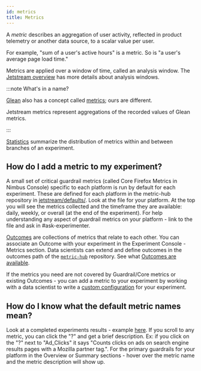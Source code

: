 ```yaml
---
id: metrics
title: Metrics
---
```


A *metric* describes an aggregation of user activity,
reflected in product telemetry or another data source,
to a scalar value per user.

For example, "sum of a user's active hours" is a metric.
So is "a user's average page load time."

Metrics are applied over a window of time,
called an analysis window.
The [Jetstream overview](jetstream.md) has more details about analysis windows.

:::note What's in a name?

[Glean](https://mozilla.github.io/glean/book/index.html)
also has a concept called
[metrics](https://mozilla.github.io/glean/book/appendix/glossary.html#metric);
ours are different.

Jetstream metrics represent aggregations of the recorded values of Glean metrics.

:::

[Statistics](statistics.md) summarize the distribution of metrics
within and between branches of an experiment.

## How do I add a metric to my experiment?

A small set of critical guardrail metrics (called Core Firefox Metrics in Nimbus Console)
specific to each platform is run by default for each experiment.
These are defined for each platform in the metric-hub repository in [jetstream/defaults/](https://github.com/mozilla/metric-hub/tree/main/jetstream/defaults/). Look at the file for your platform. At the top you will see the metrics collected and the timeframe they are available: daily, weekly, or overall (at the end of the experiment).  For help understanding any aspect of guardrail metrics on your platform - link to the file and ask in #ask-experimenter.

[Outcomes](outcomes.md) are collections of metrics that relate to each other.  You can associate an Outcome with your experiment in the Experiment Console - Metrics section.
Data scientists can extend and define outcomes in the outcomes path of the
[`metric-hub`](https://github.com/mozilla/metric-hub/tree/main/jetstream/outcomes) repository.  See what [Outcomes are available](https://mozilla.github.io/metric-hub/outcomes/fenix/default-browser/).

If the metrics you need are not covered by Guardrail/Core metrics or existing Outcomes - you can add a metric to your experiment by working with a data scientist to write a [custom configuration](configuration.md) for your experiment.

## How do I know what the default metric names mean?

Look at a completed experiments results - example [here](https://experimenter.services.mozilla.com/nimbus/set-to-default-context-early-day-users-fox-doodle/results#uri_count).  If you scroll to any metric, you can click the "?" and get a brief description.  Ex: if you click on the "?" next to "Ad_Clicks" it says "Counts clicks on ads on search engine results pages with a Mozilla partner tag.".  For the primary guardrails for your platform in the Overview or Summary sections - hover over the metric name and the metric description will show up.



